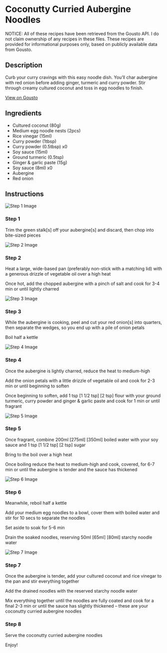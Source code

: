 # Coconutty Curried Aubergine Noodles

NOTICE: All of these recipes have been retrieved from the Gousto API. I do not claim ownership of any recipes in these files. These recipes are provided for informational purposes only, based on publicly available data from Gousto.

## Description

Curb your curry cravings with this easy noodle dish. You’ll char aubergine with red onion before adding ginger, turmeric and curry powder. Stir through creamy cultured coconut and toss in egg noodles to finish.

[View on Gousto](https://www.gousto.co.uk/recipes/cookbook/coconutty-curried-aubergine-noodles)

## Ingredients

- Cultured coconut (80g)
- Medium egg noodle nests (2pcs)
- Rice vinegar (15ml)
- Curry powder (1tbsp)
- Curry powder (0.5tbsp) x0
- Soy sauce (15ml)
- Ground turmeric (0.5tsp)
- Ginger & garlic paste (15g)
- Soy sauce (8ml) x0
- Aubergine
- Red onion

## Instructions

![Step 1 Image](https://production-media.gousto.co.uk/cms/recipe-step-image/Step-1-1672756653187-x200.jpg)

### Step 1

Trim the green stalk[s] off your aubergine[s] and discard, then chop into bite-sized pieces

![Step 2 Image](https://production-media.gousto.co.uk/cms/recipe-step-image/Step-2-1672756658325-x200.jpg)

### Step 2

Heat a large, wide-based pan (preferably non-stick with a matching lid) with a generous drizzle of vegetable oil over a high heat

Once hot, add the chopped aubergine with a pinch of salt and cook for 3-4 min or until lightly charred

![Step 3 Image](https://production-media.gousto.co.uk/cms/recipe-step-image/Step-3-1672756663099-x200.jpg)

### Step 3

While the aubergine is cooking, peel and cut your red onion[s] into quarters, then separate the wedges, so you end up with a pile of onion petals

Boil half a kettle

![Step 4 Image](https://production-media.gousto.co.uk/cms/recipe-step-image/Step-4-1672756669660-x200.jpg)

### Step 4

Once the aubergine is lightly charred, reduce the heat to medium-high

Add the onion petals with a little drizzle of vegetable oil and cook for 2-3 min or until beginning to soften

Once beginning to soften, add 1 tsp <span class="text-purple">[1 1/2 tsp]</span> <span class="text-danger">[2 tsp]</span> flour with your ground turmeric, curry powder and ginger & garlic paste and cook for 1 min or until fragrant

![Step 5 Image](https://production-media.gousto.co.uk/cms/recipe-step-image/Step-5-1672756677705-x200.jpg)

### Step 5

Once fragrant, combine 200ml <span class="text-purple">[275ml]<span class="text-danger"> </span>[350ml]</span> boiled water with your soy sauce and 1 tsp <span class="text-purple">[1 1/2 tsp] </span><span class="text-danger">[2 tsp] </span>sugar

Bring to the boil over a high heat

Once boiling reduce the heat to medium-high and cook, covered, for 6-7 min or until the aubergine is tender and the sauce has thickened

![Step 6 Image](https://production-media.gousto.co.uk/cms/recipe-step-image/Step-6-1672756689906-x200.jpg)

### Step 6

Meanwhile, reboil half a kettle

Add your medium egg noodles to a bowl, cover them with boiled water and stir for 10 secs to separate the noodles

Set aside to soak for 5-6 min

Drain the soaked noodles, reserving 50ml <span class="text-purple">[65ml]</span> <span class="text-danger">[80ml]</span> starchy noodle water

![Step 7 Image](https://production-media.gousto.co.uk/cms/recipe-step-image/Step-7-1672756696397-x200.jpg)

### Step 7

Once the aubergine is tender, add your cultured coconut and rice vinegar to the pan and stir everything together

Add the drained noodles with the reserved starchy noodle water

Mix everything together until the noodles are fully coated and cook for a final 2-3 min or until the sauce has slightly thickened – these are your coconutty curried aubergine noodles

### Step 8

Serve the coconutty curried aubergine noodles 

Enjoy!

